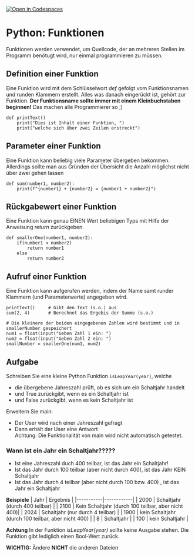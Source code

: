 [![Open in Codespaces](https://classroom.github.com/assets/launch-codespace-2972f46106e565e64193e422d61a12cf1da4916b45550586e14ef0a7c637dd04.svg)](https://classroom.github.com/open-in-codespaces?assignment_repo_id=19348108)
# Python: Funktionen
Funktionen werden verwendet, um Quellcode, der an mehreren Stellen im Programm benötugt wird, nur einmal programmieren zu müssen.

## Definition einer Funktion
Eine Funktion wird mit dem Schlüsselwort *def* gefolgt vom Funktionsnamen und runden Klammern erstellt. Alles was danach eingerückt ist, gehört zur Funktion. **Der Funktionsname sollte immer mit einem Kleinbuchstaben beginnen!** Das machen alle Programmierer so ;)
```
def printText()
    print("Dies ist Inhalt einer Funktion, ")
    print("welche sich über zwei Zeilen erstreckt")
```

## Parameter einer Funktion
Eine Funktion kann beliebig viele Parameter übergeben bekommen. Allerdings sollte man aus Gründen der Übersicht die Anzahl möglichst nicht über zwei gehen lassen
```
def sum(number1, number2):
    print(f"{number1} + {number2} = {number1 + number2}")
```

## Rückgabewert einer Funktion
Eine Funktion kann genau EINEN Wert beliebigen Typs mit Hilfe der Anweisung *return* zurückgeben.
```
def smallerOne(number1, number2):
    if(number1 < number2)
        return number1
    else 
        return number2
```

## Aufruf einer Funktion
Eine Funktion kann aufgerufen werden, indem der Name samt runder Klammern (und Parameterwerte) angegeben wird.
```
printText()     # Gibt den Text (s.o.) aus
sum(2, 4)       # Berechnet das Ergebis der Summe (s.o.)

# Die kleinere der beiden eingegebenen Zahlen wird bestimmt und in smallerNumber gespeichert
num1 = float(input("Geben Zahl 1 ein: ")
num2 = float(input("Geben Zahl 2 ein: ")
smallNumber = smallerOne(num1, num2)
```

## Aufgabe
Schreiben Sie eine kleine Python Funktion `isLeapYear(year)`, welche
- die übergebene Jahreszahl prüft, ob es sich um ein Schaltjahr handelt
- und True zurückgibt, wenn es ein Schaltjahr ist
- und False zurückgibt, wenn es kein Schaltjahr ist

Erweitern Sie main:
- Der User wird nach einer Jahreszahl gefragt
- Dann erhält der User eine Antwort  
Achtung: Die Funktionalität von main wird nicht automatisch getestet.

### Wann ist ein Jahr ein Schaltjahr?????
- Ist eine Jahreszahl duch 400 teilbar, ist das Jahr ein Schaltjahr!
- Ist das Jahr durch 100 teilbar (aber nicht durch 400), ist das Jahr KEIN Schaltjahr
- Ist das Jahr durch 4 teilbar (aber nicht durch 100 bzw. 400) , ist das Jahr ein Schaltjahr

**Beispiele**
| Jahr | Ergebnis |
|-----------|------------|
| 2000 | Schaltjahr        (durch 400 teilbar) |
| 2100 | Kein Schaltjahr   (durch 100 teilbar, aber nicht 400)|
| 2024 | Schaltjahr        (nur durch 4 teilbar) |
| 1900 | kein Schaltjahr   (durch 100 teilbar, aber nicht 400) |
| 8    | Schaltjahr			|
| 100  | kein Schaltjahr	|

**Achtung**
In der Funktion *isLeapYear(year)* sollte keine Ausgabe stehen. Die Funktion gibt lediglich einen Bool-Wert zurück.

**WICHTIG:** Ändere **NICHT** die anderen Dateien
